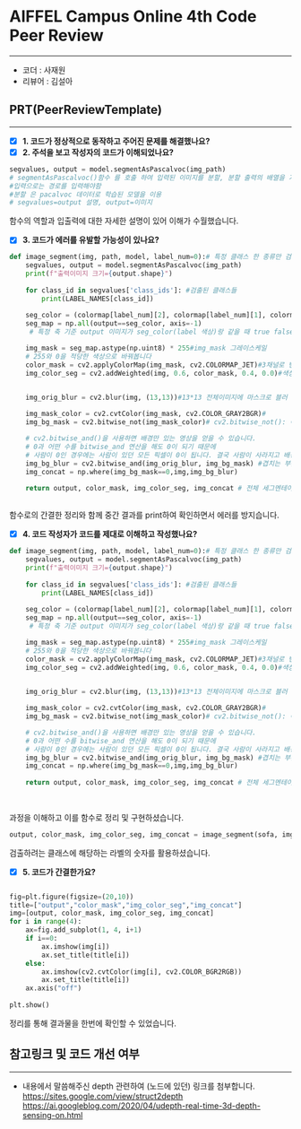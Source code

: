 # AIFFEL Campus Online 4th Code Peer Review
----  
- 코더 : 사재원
- 리뷰어 : 김설아

## **PRT(PeerReviewTemplate)**  
------------------  
- [x] **1. 코드가 정상적으로 동작하고 주어진 문제를 해결했나요?**
- [x] **2. 주석을 보고 작성자의 코드가 이해되었나요?**  
  
```python
segvalues, output = model.segmentAsPascalvoc(img_path) 
# segmentAsPascalvoc()함수 를 호출 하여 입력된 이미지를 분할, 분할 출력의 배열을 가져옴, 
#입력으로는 경로를 입력해야함
#분할 은 pacalvoc 데이터로 학습된 모델을 이용
# segvalues=output 설명, output=이미지
```
함수의 역할과 입출력에 대한 자세한 설명이 있어 이해가 수월했습니다. 

- [x] **3. 코드가 에러를 유발할 가능성이 있나요?**
  
```python
def image_segment(img, path, model, label_num=0):# 특정 클래스 한 종류만 검출하는 방식으로 진행
    segvalues, output = model.segmentAsPascalvoc(img_path) 
    print(f"출력이미지 크기={output.shape}")
    
    for class_id in segvalues['class_ids']: #검출된 클래스들
        print(LABEL_NAMES[class_id])
        
    seg_color = (colormap[label_num][2], colormap[label_num][1], colormap[label_num][0]) # rgb -> bgr
    seg_map = np.all(output==seg_color, axis=-1) 
     # 특정 축 기준 output 이미지가 seg_color(label 색상)랑 같을 때 true false 반환

    img_mask = seg_map.astype(np.uint8) * 255#img_mask 그레이스케일
    # 255와 0을 적당한 색상으로 바꿔봅니다
    color_mask = cv2.applyColorMap(img_mask, cv2.COLORMAP_JET)#3채널로 변환
    img_color_seg = cv2.addWeighted(img, 0.6, color_mask, 0.4, 0.0)#색상으로 클래스 구분

    
    img_orig_blur = cv2.blur(img, (13,13))#13*13 전체이미지에 마스크로 블러 효과 주기

    img_mask_color = cv2.cvtColor(img_mask, cv2.COLOR_GRAY2BGR)#
    img_bg_mask = cv2.bitwise_not(img_mask_color)# cv2.bitwise_not(): 이미지 반전(2진수변환 후 비트연산)

    # cv2.bitwise_and()을 사용하면 배경만 있는 영상을 얻을 수 있습니다.
    # 0과 어떤 수를 bitwise_and 연산을 해도 0이 되기 때문에 
    # 사람이 0인 경우에는 사람이 있던 모든 픽셀이 0이 됩니다. 결국 사람이 사라지고 배경만 남아요!
    img_bg_blur = cv2.bitwise_and(img_orig_blur, img_bg_mask) #겹치는 부분 반환
    img_concat = np.where(img_bg_mask==0,img,img_bg_blur)
    
    return output, color_mask, img_color_seg, img_concat # 전체 세그멘테이션 이미지, 지정한 클래스 검색 이미지 2장, 최종블러이미지
    
```
함수로의 간결한 정리와 함께 중간 결과를 print하여 확인하면서 에러를 방지습니다.

- [x] **4. 코드 작성자가 코드를 제대로 이해하고 작성했나요?**  
```python
def image_segment(img, path, model, label_num=0):# 특정 클래스 한 종류만 검출하는 방식으로 진행
    segvalues, output = model.segmentAsPascalvoc(img_path) 
    print(f"출력이미지 크기={output.shape}")
    
    for class_id in segvalues['class_ids']: #검출된 클래스들
        print(LABEL_NAMES[class_id])
        
    seg_color = (colormap[label_num][2], colormap[label_num][1], colormap[label_num][0]) # rgb -> bgr
    seg_map = np.all(output==seg_color, axis=-1) 
     # 특정 축 기준 output 이미지가 seg_color(label 색상)랑 같을 때 true false 반환

    img_mask = seg_map.astype(np.uint8) * 255#img_mask 그레이스케일
    # 255와 0을 적당한 색상으로 바꿔봅니다
    color_mask = cv2.applyColorMap(img_mask, cv2.COLORMAP_JET)#3채널로 변환
    img_color_seg = cv2.addWeighted(img, 0.6, color_mask, 0.4, 0.0)#색상으로 클래스 구분

    
    img_orig_blur = cv2.blur(img, (13,13))#13*13 전체이미지에 마스크로 블러 효과 주기

    img_mask_color = cv2.cvtColor(img_mask, cv2.COLOR_GRAY2BGR)#
    img_bg_mask = cv2.bitwise_not(img_mask_color)# cv2.bitwise_not(): 이미지 반전(2진수변환 후 비트연산)

    # cv2.bitwise_and()을 사용하면 배경만 있는 영상을 얻을 수 있습니다.
    # 0과 어떤 수를 bitwise_and 연산을 해도 0이 되기 때문에 
    # 사람이 0인 경우에는 사람이 있던 모든 픽셀이 0이 됩니다. 결국 사람이 사라지고 배경만 남아요!
    img_bg_blur = cv2.bitwise_and(img_orig_blur, img_bg_mask) #겹치는 부분 반환
    img_concat = np.where(img_bg_mask==0,img,img_bg_blur)
    
    return output, color_mask, img_color_seg, img_concat # 전체 세그멘테이션 이미지, 지정한 클래스 검색 이미지 2장, 최종블러이미지
    
    
```
과정을 이해하고 이를 함수로 정리 및 구현하셨습니다.

```python
output, color_mask, img_color_seg, img_concat = image_segment(sofa, img_path, model, 3)
```
검출하려는 클래스에 해당하는 라벨의 숫자를 활용하셨습니다.

- [x] **5. 코드가 간결한가요?**  
  
```python

fig=plt.figure(figsize=(20,10))
title=["output","color_mask","img_color_seg","img_concat"]
img=[output, color_mask, img_color_seg, img_concat]
for i in range(4):
    ax=fig.add_subplot(1, 4, i+1)
    if i==0:
        ax.imshow(img[i])
        ax.set_title(title[i])
    else:
        ax.imshow(cv2.cvtColor(img[i], cv2.COLOR_BGR2RGB))
        ax.set_title(title[i])
    ax.axis("off")
        
plt.show()
```

정리를 통해 결과물을 한번에 확인할 수 있었습니다.



## **참고링크 및 코드 개선 여부**  
------------------  
- 내용에서 말씀해주신 depth 관련하여 (노드에 있던) 링크를 첨부합니다.  
 https://sites.google.com/view/struct2depth    
 https://ai.googleblog.com/2020/04/udepth-real-time-3d-depth-sensing-on.html
